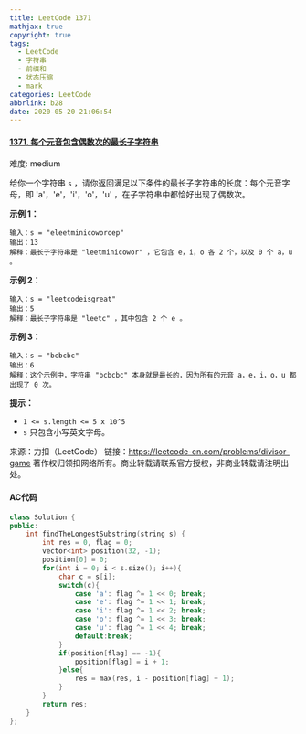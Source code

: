 ```yaml
---
title: LeetCode 1371
mathjax: true
copyright: true
tags:
  - LeetCode
  - 字符串
  - 前缀和
  - 状态压缩
  - mark
categories: LeetCode
abbrlink: b28
date: 2020-05-20 21:06:54
---
```


#### [1371. 每个元音包含偶数次的最长子字符串](https://leetcode-cn.com/problems/find-the-longest-substring-containing-vowels-in-even-counts/)

难度: medium

给你一个字符串 `s` ，请你返回满足以下条件的最长子字符串的长度：每个元音字母，即 'a'，'e'，'i'，'o'，'u' ，在子字符串中都恰好出现了偶数次。

**示例 1：**

```
输入：s = "eleetminicoworoep"
输出：13
解释：最长子字符串是 "leetminicowor" ，它包含 e，i，o 各 2 个，以及 0 个 a，u 。
```

<!--more-->

**示例 2：**

```
输入：s = "leetcodeisgreat"
输出：5
解释：最长子字符串是 "leetc" ，其中包含 2 个 e 。
```

**示例 3：**

```
输入：s = "bcbcbc"
输出：6
解释：这个示例中，字符串 "bcbcbc" 本身就是最长的，因为所有的元音 a，e，i，o，u 都出现了 0 次。
```

**提示：**

- `1 <= s.length <= 5 x 10^5`
- `s` 只包含小写英文字母。

来源：力扣（LeetCode）
链接：https://leetcode-cn.com/problems/divisor-game
著作权归领扣网络所有。商业转载请联系官方授权，非商业转载请注明出处。

#### AC代码

```c++
class Solution {
public:
    int findTheLongestSubstring(string s) {
        int res = 0, flag = 0;
        vector<int> position(32, -1);
        position[0] = 0;
        for(int i = 0; i < s.size(); i++){
            char c = s[i];
            switch(c){
                case 'a': flag ^= 1 << 0; break;
                case 'e': flag ^= 1 << 1; break;
                case 'i': flag ^= 1 << 2; break;
                case 'o': flag ^= 1 << 3; break;
                case 'u': flag ^= 1 << 4; break;
                default:break;
            }
            if(position[flag] == -1){
                position[flag] = i + 1;
            }else{
                res = max(res, i - position[flag] + 1);
            }
        }
        return res;
    }
};
```

